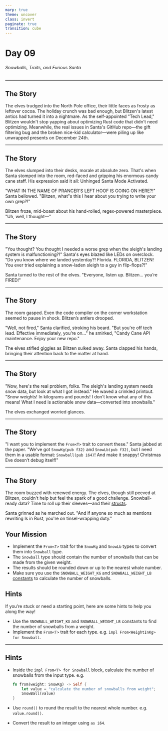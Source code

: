 ```yaml
---
marp: true
theme: uncover
class: invert
paginate: true
transition: cube
---
```


# Day 09

###### Snowballs, Traits, and Furious Santa

---

## The Story

The elves trudged into the North Pole office, their little faces as frosty as leftover cocoa. The holiday crunch was bad enough, but Blitzen's latest antics had turned it into a nightmare. As the self-appointed "Tech Lead," Blitzen wouldn't stop yapping about optimizing Rust code that didn't need optimizing. Meanwhile, the real issues in Santa's GitHub repo—the gift filtering bug and the broken nice-kid calculator—were piling up like unwrapped presents on December 24th.

---

## The Story

The elves slumped into their desks, morale at absolute zero. That's when Santa stomped into the room, red-faced and gripping his enormous candy cane staff. His expression said it all: Unhinged Santa Mode Activated.

"WHAT IN THE NAME OF PRANCER'S LEFT HOOF IS GOING ON HERE?!" Santa bellowed. "Blitzen, what"s this I hear about you trying to write your own grep?!"

Blitzen froze, mid-boast about his hand-rolled, regex-powered masterpiece. "Uh, well, I thought—"

---

## The Story

"You thought? You thought I needed a worse grep when the sleigh's landing system is malfunctioning?!" Santa's eyes blazed like LEDs on overclock. "Do you know where we landed yesterday?! Florida. FLORIDA, BLITZEN! You ever tried explaining a snow-laden sleigh to a guy in flip-flops?!"

Santa turned to the rest of the elves. "Everyone, listen up. Blitzen... you’re FIRED!"

---

## The Story

The room gasped. Even the code compiler on the corner workstation seemed to pause in shock. Blitzen’s antlers drooped.

"Well, not fired," Santa clarified, stroking his beard. "But you're off tech lead. Effective immediately, you’re on..." he smirked, "Candy Cane API maintenance. Enjoy your new repo."

The elves stifled giggles as Blitzen sulked away. Santa clapped his hands, bringing their attention back to the matter at hand.

---

## The Story

"Now, here's the real problem, folks. The sleigh's landing system needs snow data, but look at what I got instead." He waved a crinkled printout. "Snow weights! In kilograms and pounds! I don't know what any of this means! What I need is actionable snow data—converted into snowballs."

The elves exchanged worried glances.

---

## The Story

"I want you to implement the `From<T>` trait to convert these." Santa jabbed at the paper. "We've got `SnowKg(pub f32)` and `SnowLb(pub f32)`, but I need them in a usable format: `Snowball(pub i64)`! And make it snappy! Christmas Eve doesn’t debug itself!"

---

## The Story

The room buzzed with renewed energy. The elves, though still peeved at Blitzen, couldn't help but feel the spark of a good challenge. Snowball-ready data? Time to roll up their sleeves—and their [structs](https://www.rustfinity.com/learn/rust/structs).

Santa grinned as he marched out. "And if anyone so much as mentions rewriting ls in Rust, you're on tinsel-wrapping duty."

## Your Mission

- Implement the `From<T>` trait for the `SnowKg` and `SnowLb` types to convert them into `Snowball` type.
- The `Snowball` type should contain the number of snowballs that can be made from the given weight.
- The results should be rounded down or up to the nearest whole number.
- Make sure you use the `SNOWBALL_WEIGHT_KG` and `SNOWBALL_WEIGHT_LB` [constants](https://www.rustfinity.com/learn/rust/the-programming-basics/variables#constants) to calculate the number of snowballs.

## Hints

If you’re stuck or need a starting point, here are some hints to help you along the way!

- Use the `SNOWBALL_WEIGHT_KG` and `SNOWBALL_WEIGHT_LB` constants to find the number of snowballs from a weight.
- Implement the `From<T>` trait for each type. e.g. `impl From<WeightInKg> for Snowball`.

---

## Hints

- Inside the `impl From<T> for Snowball` block, calculate the number of snowballs from the input type. e.g.

    ```rust
    fn from(weight: SnowKg) -> Self {
        let value = "calculate the number of snowballs from weight";
        SnowBall(value)
    }
    ```

- Use `round()` to round the result to the nearest whole number. e.g. `value.round()`.
- Convert the result to an integer using `as i64`.